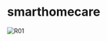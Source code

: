 # smarthomecare

![R01](https://user-images.githubusercontent.com/77201717/123232595-e3509e00-d50b-11eb-9448-b8f204905c1a.png)

